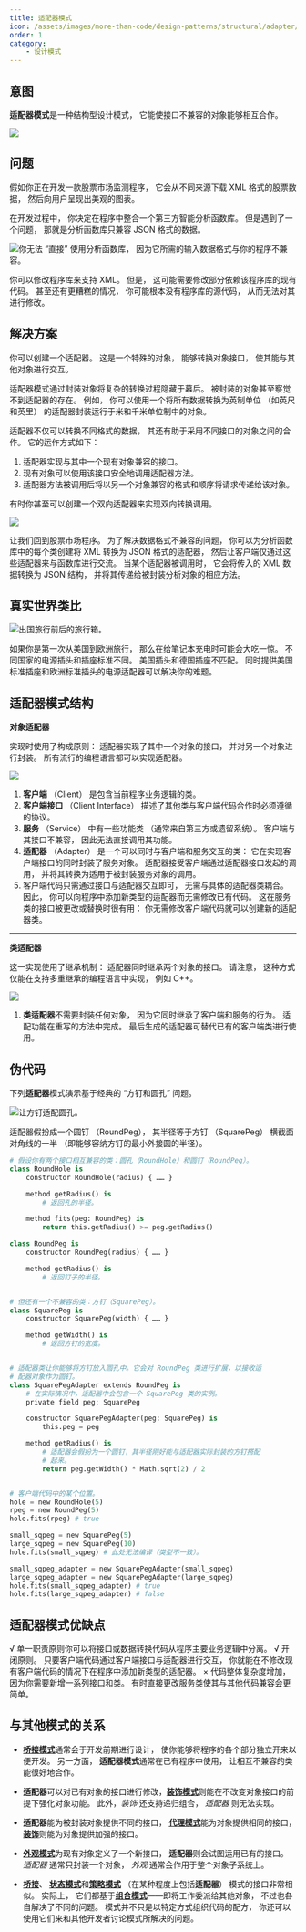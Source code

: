 ```yaml
---
title: 适配器模式
icon: /assets/images/more-than-code/design-patterns/structural/adapter/adapter-mini.png
order: 1
category:
    - 设计模式
---
```


## 意图

**适配器模式**是一种结构型设计模式， 它能使接口不兼容的对象能够相互合作。

![](../../../../.vuepress/public/assets/images/more-than-code/design-patterns/structural/adapter/adapter-zh.png)

## 问题

假如你正在开发一款股票市场监测程序， 它会从不同来源下载 XML 格式的股票数据， 然后向用户呈现出美观的图表。

在开发过程中， 你决定在程序中整合一个第三方智能分析函数库。 但是遇到了一个问题， 那就是分析函数库只兼容 JSON 格式的数据。

![你无法 “直接” 使用分析函数库， 因为它所需的输入数据格式与你的程序不兼容。](../../../../.vuepress/public/assets/images/more-than-code/design-patterns/structural/adapter/problem-zh.png)

你可以修改程序库来支持 XML。 但是， 这可能需要修改部分依赖该程序库的现有代码。 甚至还有更糟糕的情况， 你可能根本没有程序库的源代码， 从而无法对其进行修改。

## 解决方案

你可以创建一个适配器。 这是一个特殊的对象， 能够转换对象接口， 使其能与其他对象进行交互。

适配器模式通过封装对象将复杂的转换过程隐藏于幕后。 被封装的对象甚至察觉不到适配器的存在。 例如， 你可以使用一个将所有数据转换为英制单位 （如英尺和英里） 的适配器封装运行于米和千米单位制中的对象。

适配器不仅可以转换不同格式的数据， 其还有助于采用不同接口的对象之间的合作。 它的运作方式如下：

1. 适配器实现与其中一个现有对象兼容的接口。
2. 现有对象可以使用该接口安全地调用适配器方法。
3. 适配器方法被调用后将以另一个对象兼容的格式和顺序将请求传递给该对象。

有时你甚至可以创建一个双向适配器来实现双向转换调用。

![](../../../../.vuepress/public/assets/images/more-than-code/design-patterns/structural/adapter/solution-zh.png)

让我们回到股票市场程序。 为了解决数据格式不兼容的问题， 你可以为分析函数库中的每个类创建将 XML 转换为 JSON 格式的适配器， 然后让客户端仅通过这些适配器来与函数库进行交流。 当某个适配器被调用时， 它会将传入的 XML 数据转换为 JSON 结构， 并将其传递给被封装分析对象的相应方法。

## 真实世界类比

![出国旅行前后的旅行箱。](../../../../.vuepress/public/assets/images/more-than-code/design-patterns/structural/adapter/adapter-comic-1-zh.png)

如果你是第一次从美国到欧洲旅行， 那么在给笔记本充电时可能会大吃一惊。 不同国家的电源插头和插座标准不同。 美国插头和德国插座不匹配。 同时提供美国标准插座和欧洲标准插头的电源适配器可以解决你的难题。

## 适配器模式结构

**对象适配器**

实现时使用了构成原则： 适配器实现了其中一个对象的接口， 并对另一个对象进行封装。 所有流行的编程语言都可以实现适配器。

![](../../../../.vuepress/public/assets/images/more-than-code/design-patterns/structural/adapter/structure-object-adapter.png)

1. **客户端** （Client） 是包含当前程序业务逻辑的类。
2. **客户端接口** （Client Interface） 描述了其他类与客户端代码合作时必须遵循的协议。
3. **服务** （Service） 中有一些功能类 （通常来自第三方或遗留系统）。 客户端与其接口不兼容， 因此无法直接调用其功能。
4. **适配器** （Adapter） 是一个可以同时与客户端和服务交互的类： 它在实现客户端接口的同时封装了服务对象。 适配器接受客户端通过适配器接口发起的调用， 并将其转换为适用于被封装服务对象的调用。
5. 客户端代码只需通过接口与适配器交互即可， 无需与具体的适配器类耦合。 因此， 你可以向程序中添加新类型的适配器而无需修改已有代码。 这在服务类的接口被更改或替换时很有用： 你无需修改客户端代码就可以创建新的适配器类。

---

**类适配器**

这一实现使用了继承机制： 适配器同时继承两个对象的接口。 请注意， 这种方式仅能在支持多重继承的编程语言中实现， 例如 C++。

![](../../../../.vuepress/public/assets/images/more-than-code/design-patterns/structural/adapter/structure-class-adapter.png)

1. **类适配器**不需要封装任何对象， 因为它同时继承了客户端和服务的行为。 适配功能在重写的方法中完成。 最后生成的适配器可替代已有的客户端类进行使用。

## 伪代码

下列**适配器**模式演示基于经典的 “方钉和圆孔” 问题。

![让方钉适配圆孔。](../../../../.vuepress/public/assets/images/more-than-code/design-patterns/structural/adapter/example.png)

适配器假扮成一个圆钉 （Round­Peg）， 其半径等于方钉 （Square­Peg） 横截面对角线的一半 （即能够容纳方钉的最小外接圆的半径）。

```py
# 假设你有两个接口相互兼容的类：圆孔（Round­Hole）和圆钉（Round­Peg）。
class RoundHole is
    constructor RoundHole(radius) { …… }

    method getRadius() is
        # 返回孔的半径。

    method fits(peg: RoundPeg) is
        return this.getRadius() >= peg.getRadius()

class RoundPeg is
    constructor RoundPeg(radius) { …… }

    method getRadius() is
        # 返回钉子的半径。


# 但还有一个不兼容的类：方钉（Square­Peg）。
class SquarePeg is
    constructor SquarePeg(width) { …… }

    method getWidth() is
        # 返回方钉的宽度。


# 适配器类让你能够将方钉放入圆孔中。它会对 RoundPeg 类进行扩展，以接收适
# 配器对象作为圆钉。
class SquarePegAdapter extends RoundPeg is
    # 在实际情况中，适配器中会包含一个 SquarePeg 类的实例。
    private field peg: SquarePeg

    constructor SquarePegAdapter(peg: SquarePeg) is
        this.peg = peg

    method getRadius() is
        # 适配器会假扮为一个圆钉，其半径刚好能与适配器实际封装的方钉搭配
        # 起来。
        return peg.getWidth() * Math.sqrt(2) / 2


# 客户端代码中的某个位置。
hole = new RoundHole(5)
rpeg = new RoundPeg(5)
hole.fits(rpeg) # true

small_sqpeg = new SquarePeg(5)
large_sqpeg = new SquarePeg(10)
hole.fits(small_sqpeg) # 此处无法编译（类型不一致）。

small_sqpeg_adapter = new SquarePegAdapter(small_sqpeg)
large_sqpeg_adapter = new SquarePegAdapter(large_sqpeg)
hole.fits(small_sqpeg_adapter) # true
hole.fits(large_sqpeg_adapter) # false
```

## 适配器模式优缺点

√ 单一职责原则你可以将接口或数据转换代码从程序主要业务逻辑中分离。
√ 开闭原则。 只要客户端代码通过客户端接口与适配器进行交互， 你就能在不修改现有客户端代码的情况下在程序中添加新类型的适配器。
× 代码整体复杂度增加， 因为你需要新增一系列接口和类。 有时直接更改服务类使其与其他代码兼容会更简单。

## 与其他模式的关系

-   [**桥接模式**](./bridge.md)通常会于开发前期进行设计， 使你能够将程序的各个部分独立开来以便开发。 另一方面， **适配器模式**通常在已有程序中使用， 让相互不兼容的类能很好地合作。

-   **适配器**可以对已有对象的接口进行修改，[**装饰模式**](./decorator.md)则能在不改变对象接口的前提下强化对象功能。 此外，_装饰_ 还支持递归组合， _适配器_ 则无法实现。

-   **适配器**能为被封装对象提供不同的接口， [**代理模式**](./proxy.md)能为对象提供相同的接口， [**装饰**](./decorator.md)则能为对象提供加强的接口。

-   [**外观模式**](./facade.md)为现有对象定义了一个新接口， **适配器**则会试图运用已有的接口。 _适配器_ 通常只封装一个对象， _外观_ 通常会作用于整个对象子系统上。

-   [**桥接**](./bridge.md)、 [**状态模式**](../behavioral/state.md)和[**策略模式**](../behavioral/strategy.md) （在某种程度上包括**适配器**） 模式的接口非常相似。 实际上， 它们都基于[**组合模式**](./composite.md)——即将工作委派给其他对象， 不过也各自解决了不同的问题。 模式并不只是以特定方式组织代码的配方， 你还可以使用它们来和其他开发者讨论模式所解决的问题。
